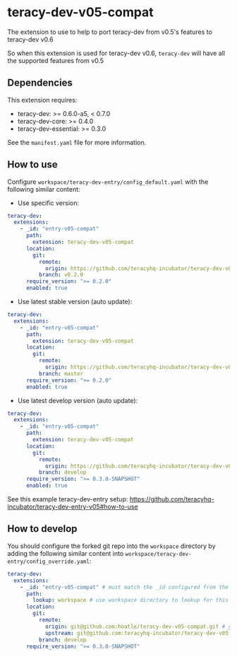 # teracy-dev-v05-compat

The extension to use to help to port teracy-dev from v0.5's features to teracy-dev v0.6

So when this extension is used for teracy-dev v0.6, `teracy-dev` will have all the supported features
from v0.5


## Dependencies

This extension requires:

- teracy-dev:           >= 0.6.0-a5, < 0.7.0
- teracy-dev-core:      >= 0.4.0
- teracy-dev-essential: >= 0.3.0

See the `manifest.yaml` file for more information.


## How to use

Configure `workspace/teracy-dev-entry/config_default.yaml` with the following similar content:

- Use specific version:

```yaml
teracy-dev:
  extensions:
    - _id: "entry-v05-compat"
      path:
        extension: teracy-dev-v05-compat
      location:
        git:
          remote:
            origin: https://github.com/teracyhq-incubator/teracy-dev-v05-compat.git
          branch: v0.2.0
      require_version: ">= 0.2.0"
      enabled: true
```

- Use latest stable version (auto update):

```yaml
teracy-dev:
  extensions:
    - _id: "entry-v05-compat"
      path:
        extension: teracy-dev-v05-compat
      location:
        git:
          remote:
            origin: https://github.com/teracyhq-incubator/teracy-dev-v05-compat.git
          branch: master
      require_version: ">= 0.2.0"
      enabled: true
```

- Use latest develop version (auto update):

```yaml
teracy-dev:
  extensions:
    - _id: "entry-v05-compat"
      path:
        extension: teracy-dev-v05-compat
      location:
        git:
          remote:
            origin: https://github.com/teracyhq-incubator/teracy-dev-v05-compat.git
          branch: develop
      require_version: ">= 0.3.0-SNAPSHOT"
      enabled: true
```


See this example teracy-dev-entry setup: https://github.com/teracyhq-incubator/teracy-dev-entry-v05#how-to-use


## How to develop

You should configure the forked git repo into the `workspace` directory by adding the following
similar content into `workspace/teracy-dev-entry/config_override.yaml`:


```yaml
teracy-dev:
  extensions:
    - _id: "entry-v05-compat" # must match the _id configured from the config_default.yaml file
      path:
        lookup: workspace # use workspace directory to lookup for this extension
      location:
        git:
          remote:
            origin: git@github.com:hoatle/teracy-dev-v05-compat.git # your forked repo
            upstream: git@github.com:teracyhq-incubator/teracy-dev-v05-compat.git
          branch: develop
      require_version: ">= 0.3.0-SNAPSHOT"
```
